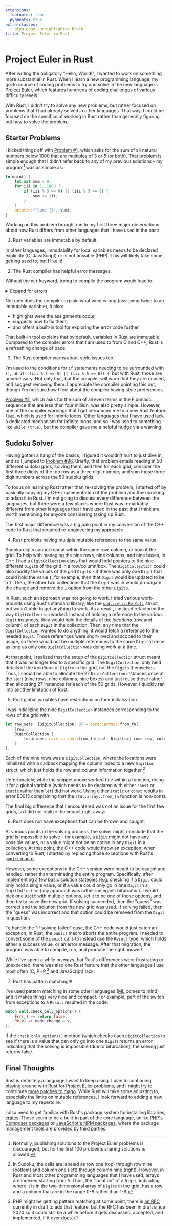 ```yaml
---
extensions:
  footnotes: true
  pygments: true
extra-classes:
  - blog-page--unhighlighted-block
title: Project Euler in Rust
---
```


# Project Euler in Rust

After writing the obligatory "Hello, World!", I wanted to work on something
more substantial in Rust. When I learn a new programming language, my go-to
source of coding problems to try and solve in the new language is
[Project Euler][proj-euler], which features hundreds of coding challenges of
various difficulty levels.

With Rust, I didn't try to solve any new problems, but rather focused on
problems that I had already solved in other languages. That way, I could be
focused on the specifics of working in Rust rather than generally figuring out
how to solve the problem.

## Starter Problems

I kicked things off with [Problem #1][proj-euler-prob-1], which asks for the
sum of all natural numbers below 1000 that are multiples of 3 or 5 (or both).
That problem is simple enough that I didn't refer back to any of my previous
solutions - my program[^1] was as simple as:

```rust
fn main() {
	let mut sum = 0;
	for iii in 1..1000 {
		if (iii % 3 == 0) || (iii % 5 == 0) {
			sum += iii;
		}
	}
	println!("Sum: {}", sum);
}
```

Working on this problem brought me to my first three major observations about
how Rust differs from other languages that I have used in the past:

1. Rust variables are immutable by default.

In other languages, immutability for local variables needs to be declared
explicitly (C, JavaScript) or is not possible (PHP). This will likely take some
getting used to, but I like it!

2. The Rust compiler has helpful error messages.

Without the `mut` keyword, trying to compile the program would lead to:

<details>

<summary>Expand for errors</summary>

```
error[E0384]: cannot assign twice to immutable variable `sum`
 --> problem1.rs:5:4
  |
2 |     let sum = 0;
  |         --- first assignment to `sum`
...
5 |             sum += iii;
  |             ^^^^^^^^^^ cannot assign twice to immutable variable
  |
help: consider making this binding mutable
  |
2 |     let mut sum = 0;
  |         +++

error: aborting due to 1 previous error

For more information about this error, try `rustc --explain E0384`.
```
</details>

Not only does the compiler explain what went wrong (assigning twice to an
immutable variable), it also:

* highlights were the assignments occur,
* suggests how to fix them,
* and offers a built-in tool for exploring the error code further

That built-in tool explains that by default, variables in Rust are immutable.
Compared to the compiler errors that I am used to from C and C++, Rust is a
refreshing change of pace.

3. The Rust compiler warns about style issues too.

I'm used to the conditions for `if` statements needing to be surrounded with
`()`, i.e. `if ((iii % 3 == 0) || (iii % 5 == 0)) {`, but with Rust, those are
unnecessary. Not only that, but the compiler will warn that they are unused, and
suggest removing them. I appreciate the compiler pointing this out, though I'm
not sure how I feel about the compiler having style preferences.

[Problem #2][proj-euler-prob-2], which asks for the sum of all even terms in
the Fibonacci sequence that are less than four million, was also pretty simple.
However, one of the compiler warnings that I got introduced me to a new Rust
feature: [`loop`][rust-loop], which is used for infinite loops. Other languages
that I have used lack a dedicated mechanism for infinite loops, and so I was
used to something like `while (true)`, but the compiler gave me a helpful
nudge via a warning.

## Sudoku Solver

Having gotten a hang of the basics, I figured it wouldn't hurt to just dive in,
and so I jumped to [Problem #96][proj-euler-prob-96]. Briefly, that problem
entails reading in 50 different sudoku grids, solving them, and then for each
grid, consider the first three digits of the top row as a three digit number,
and sum those three digit numbers across the 50 sudoku grids.

To focus on learning Rust rather than re-solving the problem, I started off by
basically copying my C++ implementation of the problem and then working to adapt
it to Rust. I'm not going to discuss every difference between the languages, but
there were a few places where Rust was remarkably different from other
languages that I have used in the past that I think are worth mentioning for
anyone considering taking up Rust.

The first major difference was a big pain point in my conversion of the C++
code to Rust that required re-engineering my approach:

4. Rust prohibits having multiple mutable references to the same value.

Sudoku digits cannot repeat within the same row, column, or box of the grid.
To help with managing the nine rows, nine columns, and nine boxes, in C++ I had
a `DigitCollection` class that would hold pointers to the nine different
`Digit`s of the grid in a row/column/box. The `DigitCollection` could also
modify the values of the grid `Digit`s - if there was only one `Digit` that
could hold the value `1`, for example, then that `Digit` would be updated to be
a `1`. Then, the other two collections that the `Digit` was in would propagate
the change and remove the `1` option from the other `Digit`s.

In Rust, such an approach was not going to work. I tried various work-arounds
using Rust's standard library, like the [`std::cell::RefCell`][rust-refcell]
struct, but wasn't able to get anything to work. As a result, I instead
refactored the way `DigitCollection` worked: instead of holding a reference to
the various `Digit` instances, they would hold the details of the *locations*
(row and column) of each `Digit` in the collection. Then, any time that the
`DigitCollection` wanted to do anything, it would fetch a reference to the
needed `Digit`. Those references were short-lived and scoped to their usage, so
there would not be multiple references to the same `Digit` at once as long as
only one `DigitCollection` was doing work at a time.

At that point, I realized that the setup of the `DigitCollection` struct meant
that it was no longer tied to a specific grid. The `DigitCollection` only held
details of the *locations* of `Digit`s in the grid, not the `Digit`s themselves.
Thus, I should be able to allocate the 27 `DigitCollection` instances once at
the start (nine rows, nine columns, nine boxes) and just reuse those rather than
allocating 27 instances for each of the 50 grids. However, I quickly ran into
another limitation of Rust:

5. Rust global variables have restrictions on their initialization.

I was initializing the nine `DigitCollection` instances corresponding to the
rows of the grid with

```rust
let row_sets: [DigitCollection; 9] = core::array::from_fn(
	|row|
	DigitCollection {
		locations: core::array::from_fn(|col| DigitLoc{ row: row, col: col } ),
	}
);
```

Each of the nine rows was a `DigitCollection`, where the locations were
initialized with a callback mapping the column index to a new `DigitLoc`
struct, which just holds the row and column information together.[^2]

Unfortunately, while the snippet above worked fine within a function, doing it
for a global variable (which needs to be declared with either `const` or
`static` rather than `let`) did not work. Using either `static` or `const`
results in error E0015 complaining that the `std::array::from_fn` function is
non-const.

The final big difference that I encountered was not an issue for the first few
grids, so I did not realize the impact right away:

6. Rust does not have exceptions that can be thrown and caught.

At various points in the solving process, the solver might conclude that the
grid is impossible to solve - for example, a `Digit` might not have any possible
values, or a value might not be an option in any `Digit` in a collection. At
that point, the C++ code would throw an exception; when converting to Rust, I
started by replacing those exceptions with Rust's [`panic!` macro][rust-panic].

However, some exceptions in the C++ version were meant to be caught and handled,
rather than terminating the entire program. Specifically, after implementing a
few basic solution stategies (e.g. checking if a `Digit` could only hold a
single value, or if a value could only go in one `Digit` in a `DigitCollection`)
my approach was rather inelegant: bifurcation. I would pick one `Digit` with
multiple options, set it to be one of those options, and then try to solve the
new grid. If solving succeeded, then the "guess" was correct and the solution
from the new grid was used. If solving failed, then the "guess" was incorrect
and that option could be removed from the `Digit` in question.

To handle the "if solving failed" case, the C++ code would just catch an
exception; in Rust, the `panic!` macro aborts the entire program. I needed to
convert some of the `panic!` calls to instead use the [`Result`][rust-result]
type, which holds either a success value, or an error message. After that
migration, the program was able to compile, run, and produce the right answer!

While I've spent a while on ways that Rust's differences were frustrating or
unexpected, there was also one Rust feature that the other languages I use most
often (C, PHP,[^3] and JavaScript) lack:

7. Rust has pattern matching!!!

I've used pattern matching in some other languages ([ML][ml-lang] comes to mind)
and it makes things very nice and compact. For example, part of the switch from
exceptions to a `Result` resulted in the code:

```rust
match self.check_only_options() {
	Err(_) => return false,
	Ok(v) => made_change = v,
};
```

If the `check_only_options()` method (which checks each `DigitCollection` to see
if there is a value that can only go into one `Digit`) returns an error,
indicating that the solving is impossible (due to bifurcation), the solving
just returns false.

## Final Thoughts

Rust is definitely a language I want to keep using. I plan to continuing
playing around with Rust for Project Euler problems, and I might try to
contribute [more patches to mago][blog-mago]. While Rust will take some
adjusting to, especially the limits on mutable references, I look forward to
adding a new language to my repertoire.

I also need to get familiar with Rust's package system for installing libraries,
[crates][rust-crates]. These seem to be a built-in part of the core language,
unlike [PHP's Composer packages][php-composer] or
[JavaScript's NPM packages][js-npm], where the package management tools are
provided by third parties.

[^1]: Normally, publishing solutions to the Project Euler problems is
discouraged, but for the first 100 problems sharing solutions is allowed.

[^2]: In Sudoku, the cells are labeled as row one (top) through row nine
(bottom) and column one (left) through column nine (right). However, in Rust and
most other programming languages that I have used, arrays are indexed starting
from `0`. Thus, the "location" of a `Digit`, indicating where it is in the
two-dimensional array of `Digits` in the grid, has a row and a column that are
in the range 0-8 rather than 1-9.

[^3]: PHP might be getting pattern matching at some point, there is
[an RFC][php-pattern-rfc] currently in draft to add that feature, but the RFC
has been in draft since 2020 so it could still be a while before it gets
discussed, accepted, and implemented, if it ever does.

[proj-euler]: https://projecteuler.net/
[proj-euler-prob-1]: https://projecteuler.net/problem=1
[proj-euler-prob-2]: https://projecteuler.net/problem=2
[rust-loop]: https://doc.rust-lang.org/rust-by-example/flow_control/loop.html
[proj-euler-prob-96]: https://projecteuler.net/problem=96
[rust-refcell]: https://doc.rust-lang.org/std/cell/struct.RefCell.html
[rust-panic]: https://doc.rust-lang.org/std/macro.panic.html
[rust-result]: https://doc.rust-lang.org/std/result/
[php-pattern-rfc]: https://wiki.php.net/rfc/pattern-matching
[ml-lang]: https://en.wikipedia.org/wiki/ML_(programming_language)
[blog-mago]: ./20250906-mago-rust
[rust-crates]: https://doc.rust-lang.org/book/ch07-01-packages-and-crates.html
[php-composer]: https://getcomposer.org/doc/00-intro.md
[js-npm]: https://docs.npmjs.com/about-npm